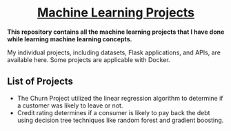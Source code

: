 <div Align="center"><h1> <a href="https://shsarv.github.io/Machine-Learning-Projects/">Machine Learning Projects </a></h1></div>
  
**This repository contains all the machine learning projects that I have done while learning machine learning concepts.**

My individual projects, including datasets, Flask applications, and APIs, are available here. Some projects are applicable with Docker.

## List of Projects
* The Churn Project utilized the linear regression algorithm to determine if a customer was likely to leave or not.
* Credit rating determines if a consumer is likely to pay back the debt using decision tree techniques like random forest and gradient boosting.
